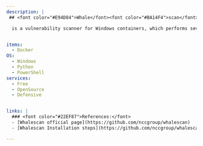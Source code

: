 ```yaml
---
description: |
 ## <font color="#E94D84">Whale</font><font color="#BA14F4">scan</font>

  is a vulnerability scanner for Windows containers, which performs several benchmark checks, as well as checking for CVEs/vulnerable packages on the container. It also checks the config and Docker files for misconfigurations. This tool can be used as part of a Windows container review on local copies of the containers, and on the host itself to enhance security.


items:
  - Docker
OS:
  - Windows
  - Python
  - PowerShell
services:
  - Free
  - OpenSource
  - Defensive


links: |
  ### <font color="#22EF87">References:</font>
  - [Whalescan official page](https://github.com/nccgroup/whalescan)
  - [Whalescan Installation steps](https://github.com/nccgroup/whalescan#getting-started)

---
```


